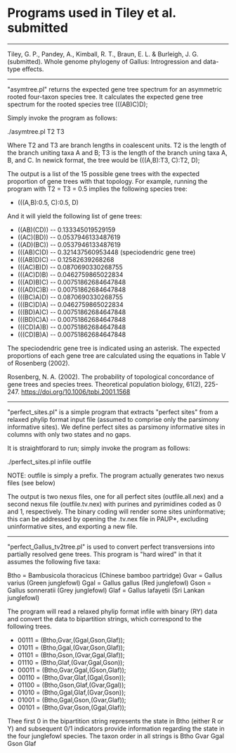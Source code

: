 # Programs used in Tiley et al. submitted
-----------------------------------------
Tiley, G. P., Pandey, A., Kimball, R. T., Braun, E. L. & Burleigh, J. G. (submitted). Whole 
genome phylogeny of Gallus: Introgression and data-type effects.

-----------------------------------------
"asymtree.pl" returns the expected gene tree spectrum for an asymmetric rooted four-taxon species 
tree. It calculates the expected gene tree spectrum for the rooted species tree (((AB)C)D);

Simply invoke the program as follows:

./asymtree.pl T2 T3

Where T2 and T3 are branch lengths in coalescent units. T2 is the length of the branch uniting
taxa A and B; T3 is the length of the branch uning taxa A, B, and C. In newick format, the tree
would be (((A,B):T3, C):T2, D);

The output is a list of the 15 possible gene trees with the expected proportion of gene trees
with that topology. For example, running the program with T2 = T3 = 0.5 implies the following
species tree:

- (((A,B):0.5, C):0.5, D)

And it will yield the following list of gene trees:

- ((AB)(CD)) -- 0.133345019529159
- ((AC)(BD)) -- 0.0537946133487619
- ((AD)(BC)) -- 0.0537946133487619
- (((AB)C)D) -- 0.321437560953448 (speciodendric gene tree)
- (((AB)D)C) -- 0.12582639268268
- (((AC)B)D) -- 0.0870690330268755
- (((AC)D)B) -- 0.0462759865022834
- (((AD)B)C) -- 0.00751862684647848
- (((AD)C)B) -- 0.00751862684647848
- (((BC)A)D) -- 0.0870690330268755
- (((BC)D)A) -- 0.0462759865022834
- (((BD)A)C) -- 0.00751862684647848
- (((BD)C)A) -- 0.00751862684647848
- (((CD)A)B) -- 0.00751862684647848
- (((CD)B)A) -- 0.00751862684647848
  
The speciodendric gene tree is indicated using an asterisk. The expected proportions of each gene
tree are calculated using the equations in Table V of Rosenberg (2002).

Rosenberg, N. A. (2002). The probability of topological concordance of gene trees and species trees. 
Theoretical population biology, 61(2), 225-247. https://doi.org/10.1006/tpbi.2001.1568

-----------------------------------------
"perfect_sites.pl" is a simple program that extracts "perfect sites" from a relaxed phylip format
input file (assumed to comprise only the parsimony informative sites). We define perfect sites as
parsimony informative sites in columns with only two states and no gaps.

It is straightforard to run; simply invoke the program as follows: 

./perfect_sites.pl infile outfile

NOTE: outfile is simply a prefix. The program actually generates two nexus files (see below)
  
The output is two nexus files, one for all perfect sites (outfile.all.nex) and a second nexus
file (outfile.tv.nex) with purines and pyrimidines coded as 0 and 1, respectively. The binary
coding will render some sites uninformative; this can be addressed by opening the .tv.nex file in
PAUP*, excluding uninformative sites, and exporting a new file.

-----------------------------------------
"perfect_Gallus_tv2tree.pl" is used to convert perfect transversions into partially resolved gene
trees. This program is "hard wired" in that it assumes the following five taxa:

Btho = Bambusicola thoracicus (Chinese bamboo partridge)
Gvar = Gallus varius (Green junglefowl)
Ggal = Gallus gallus (Red junglefowl)
Gson = Gallus sonneratii (Grey junglefowl)
Glaf = Gallus lafayetii (Sri Lankan junglefowl)

The program will read a relaxed phylip format infile with binary (RY) data and convert the data
to bipartition strings, which correspond to the following trees.

- 00111 = (Btho,Gvar,(Ggal,Gson,Glaf));
- 01011 = (Btho,Ggal,(Gvar,Gson,Glaf));
- 01101 = (Btho,Gson,(Gvar,Ggal,Glaf));
- 01110 = (Btho,Glaf,(Gvar,Ggal,Gson));
- 00011 = (Btho,Gvar,Ggal,(Gson,Glaf));
- 00110 = (Btho,Gvar,Glaf,(Ggal,Gson));
- 01100 = (Btho,Gson,Glaf,(Gvar,Ggal));
- 01010 = (Btho,Ggal,Glaf,(Gvar,Gson));
- 01001 = (Btho,Ggal,Gson,(Gvar,Glaf));
- 00101 = (Btho,Gvar,Gson,(Ggal,Glaf));
		
Thee first 0 in the bipartition string represents the state in Btho (either R or Y) and subsequent 
0/1 indicators provide information regarding the state in the four junglefowl species. The taxon order 
in all strings is Btho Gvar Ggal Gson Glaf

